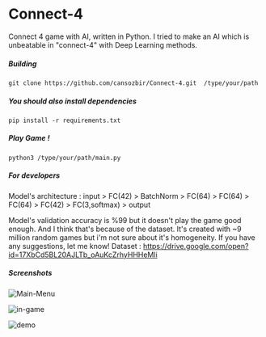 # Connect-4
Connect 4 game with AI, written in Python.
I tried to make an AI which is unbeatable in "connect-4" with Deep Learning methods.
##### Building
```git clone https://github.com/cansozbir/Connect-4.git  /type/your/path```

##### You should also install dependencies
```pip install -r requirements.txt```

##### Play Game !
```python3 /type/your/path/main.py```

##### For developers

Model's architecture : 
    input > FC(42) > BatchNorm > FC(64) > FC(64) > FC(64) > FC(42) > FC(3,softmax) > output

Model's validation accuracy is %99 but it doesn't play the game good enough. And I think that's because of the dataset. It's created with ~9 million random games but i'm not sure about it's homogeneity.
If you have any suggestions, let me know!
Dataset : https://drive.google.com/open?id=17XbCd5BL20AJLTb_oAuKcZrhyHHHeMli
##### Screenshots

![Main-Menu](https://user-images.githubusercontent.com/32648255/53190261-394e6780-361a-11e9-90dd-3f9d799774bf.png)


![in-game](https://user-images.githubusercontent.com/32648255/53190275-40757580-361a-11e9-887c-3a543561a2aa.png)


![demo](demo.gif)
